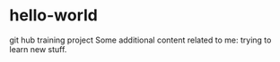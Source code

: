 # hello-world
git hub training project
Some additional content related to me: trying to learn new stuff.
